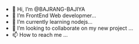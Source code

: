 - 👋 Hi, I’m @BAJRANG-BAJIYA
- 👀 I’m FrontEnd Web developmer...
- 🌱 I’m currently learning nodejs...
- 💞️ I’m looking to collaborate on my new project ...
- 📫 How to reach me ...

<!---
BAJRANG-BAJIYA/BAJRANG-BAJIYA is a ✨ special ✨ repository because its `README.md` (this file) appears on your GitHub profile.
You can click the Preview link to take a look at your changes.
--->

